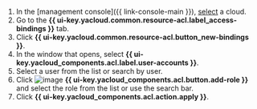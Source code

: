 1. In the [management console]({{ link-console-main }}), [select](../../resource-manager/operations/cloud/switch-cloud.md) a cloud.
1. Go to the **{{ ui-key.yacloud.common.resource-acl.label_access-bindings }}** tab.
1. Click **{{ ui-key.yacloud.common.resource-acl.button_new-bindings }}**.
1. In the window that opens, select **{{ ui-key.yacloud_components.acl.label.user-accounts }}**.
1. Select a user from the list or search by user.
1. Click ![image](../../_assets/console-icons/plus.svg) **{{ ui-key.yacloud_components.acl.button.add-role }}** and select the role from the list or use the search bar.
1. Click **{{ ui-key.yacloud_components.acl.action.apply }}**.